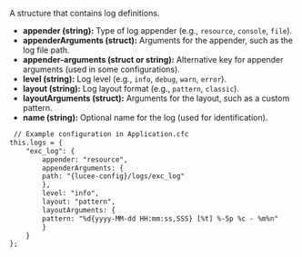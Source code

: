 A structure that contains log definitions.

- **appender (string):** Type of log appender (e.g., `resource`, `console`, `file`).
- **appenderArguments (struct):** Arguments for the appender, such as the log file path.
- **appender-arguments (struct or string):** Alternative key for appender arguments (used in some configurations).
- **level (string):** Log level (e.g., `info`, `debug`, `warn`, `error`).
- **layout (string):** Log layout format (e.g., `pattern`, `classic`).
- **layoutArguments (struct):** Arguments for the layout, such as a custom pattern.
- **name (string):** Optional name for the log (used for identification).

```cfc
 // Example configuration in Application.cfc
this.logs = {
    "exc_log": {
        appender: "resource",
        appenderArguments: {
        path: "{lucee-config}/logs/exc_log"
        },
        level: "info",
        layout: "pattern",
        layoutArguments: {
        pattern: "%d{yyyy-MM-dd HH:mm:ss,SSS} [%t] %-5p %c - %m%n"
        }
    }
};
```
